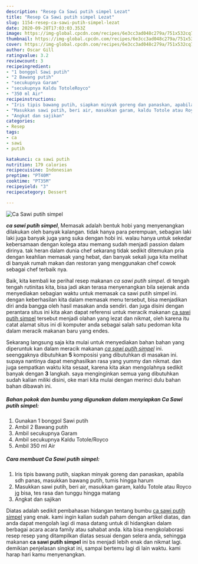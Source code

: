 ```yaml
---
description: "Resep Ca Sawi putih simpel Lezat"
title: "Resep Ca Sawi putih simpel Lezat"
slug: 1154-resep-ca-sawi-putih-simpel-lezat
date: 2020-09-28T17:03:03.353Z
image: https://img-global.cpcdn.com/recipes/6e3cc3ad048c279a/751x532cq70/ca-sawi-putih-simpel-foto-resep-utama.jpg
thumbnail: https://img-global.cpcdn.com/recipes/6e3cc3ad048c279a/751x532cq70/ca-sawi-putih-simpel-foto-resep-utama.jpg
cover: https://img-global.cpcdn.com/recipes/6e3cc3ad048c279a/751x532cq70/ca-sawi-putih-simpel-foto-resep-utama.jpg
author: Oscar Gill
ratingvalue: 3.2
reviewcount: 3
recipeingredient:
- "1 bonggol Sawi putih"
- "2 Bawang putih"
- "secukupnya Garam"
- "secukupnya Kaldu TotoleRoyco"
- "350 ml Air"
recipeinstructions:
- "Iris tipis bawang putih, siapkan minyak goreng dan panaskan, apabila sdh panas, masukkan bawang putih, tumis hingga harum"
- "Masukkan sawi putih, beri air, masukkan garam, kaldu Totole atau Royco jg bisa, tes rasa dan tunggu hingga matang"
- "Angkat dan sajikan"
categories:
- Resep
tags:
- ca
- sawi
- putih

katakunci: ca sawi putih 
nutrition: 179 calories
recipecuisine: Indonesian
preptime: "PT40M"
cooktime: "PT35M"
recipeyield: "3"
recipecategory: Dessert

---
```



![Ca Sawi putih simpel](https://img-global.cpcdn.com/recipes/6e3cc3ad048c279a/751x532cq70/ca-sawi-putih-simpel-foto-resep-utama.jpg)

<b><i>ca sawi putih simpel</i></b>, Memasak adalah bentuk hobi yang menyenangkan dilakukan oleh banyak kalangan. tidak hanya para perempuan, sebagian laki laki juga banyak juga yang suka dengan hobi ini. walau hanya untuk sekedar kebersamaan dengan kolega atau memang sudah menjadi passion dalam dirinya. tak heran dalam dunia chef sekarang tidak sedikit ditemukan pria dengan keahlian memasak yang hebat, dan banyak sekali juga kita melihat di banyak rumah makan dan restoran yang menggunakan chef cowok sebagai chef terbaik nya.



Baik, kita kembali ke perihal resep makanan <i>ca sawi putih simpel</i>. di tengah tengah rutinitas kita, bisa jadi akan terasa menyenangkan bila sejenak anda menyediakan sebagian waktu untuk memasak ca sawi putih simpel ini. dengan keberhasilan kita dalam memasak menu tersebut, bisa menjadikan diri anda bangga oleh hasil masakan anda sendiri. dan juga disini dengan perantara situs ini kita akan dapat referensi untuk meracik makanan <u>ca sawi putih simpel</u> tersebut menjadi olahan yang lezat dan nikmat, oleh karena itu catat alamat situs ini di komputer anda sebagai salah satu pedoman kita dalam meracik makanan baru yang endes.


Sekarang langsung saja kita mulai untuk menyediakan bahan bahan yang diperuntuk kan dalam meracik makanan <u><i>ca sawi putih simpel</i></u> ini. seenggaknya dibutuhkan <b>5</b> komposisi yang dibutuhkan di masakan ini. supaya nantinya dapat menghasilkan rasa yang yummy dan nikmat. dan juga sempatkan waktu kita sesaat, karena kita akan mengolahnya sedikit banyak dengan <b>3</b> langkah. saya menginginkan semua yang dibutuhkan sudah kalian miliki disini, oke mari kita mulai dengan merinci dulu bahan bahan dibawah ini.

<!--inarticleads1-->

##### Bahan pokok dan bumbu yang digunakan dalam menyiapkan Ca Sawi putih simpel:

1. Gunakan 1 bonggol Sawi putih
1. Ambil 2 Bawang putih
1. Ambil secukupnya Garam
1. Ambil secukupnya Kaldu Totole/Royco
1. Ambil 350 ml Air




<!--inarticleads2-->

##### Cara membuat Ca Sawi putih simpel:

1. Iris tipis bawang putih, siapkan minyak goreng dan panaskan, apabila sdh panas, masukkan bawang putih, tumis hingga harum
1. Masukkan sawi putih, beri air, masukkan garam, kaldu Totole atau Royco jg bisa, tes rasa dan tunggu hingga matang
1. Angkat dan sajikan




Diatas adalah sedikit pembahasan hidangan tentang bumbu <u>ca sawi putih simpel</u> yang enak. kami ingin kalian sudah paham dengan artikel diatas, dan anda dapat mengolah lagi di masa datang untuk di hidangkan dalam berbagai acara acara family atau sahabat anda. kita bisa mengkolaborasi resep resep yang ditampilkan diatas sesuai dengan selera anda, sehingga makanan <b>ca sawi putih simpel</b> ini bs menjadi lebih enak dan nikmat lagi. demikian penjelasan singkat ini, sampai bertemu lagi di lain waktu. kami harap hari kamu menyenangkan.

